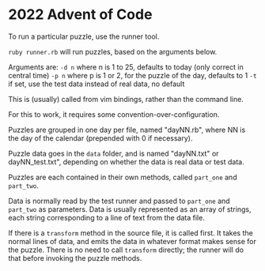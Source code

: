 # 2022 Advent of Code

To run a particular puzzle, use the runner tool.

`ruby runner.rb` will run puzzles, based on the arguments below.

Arguments are:
  `-d n` where n is 1 to 25, defaults to today (only correct in central time)
  `-p n` where p is 1 or 2, for the puzzle of the day, defaults to 1
  `-t` if set, use the test data instead of real data, no default

This is (usually) called from vim bindings, rather than the command line.

For this to work, it requires some convention-over-configuration.

Puzzles are grouped in one day per file, named "dayNN.rb", where NN is the day
of the calendar (prepended with 0 if necessary).

Puzzle data goes in the `data` folder, and is named "dayNN.txt" or
dayNN_test.txt", depending on whether the data is real data or test data.

Puzzles are each contained in their own methods, called `part_one` and
`part_two`.

Data is normally read by the test runner and passed to `part_one` and `part_two`
as parameters. Data is usually represented as an array of strings, each string
corresponding to a line of text from the data file.

If there is a `transform` method in the source file, it is called first. It takes
the normal lines of data, and emits the data in whatever format makes sense for
the puzzle. There is no need to call `transform` directly; the runner will
do that before invoking the puzzle methods.


